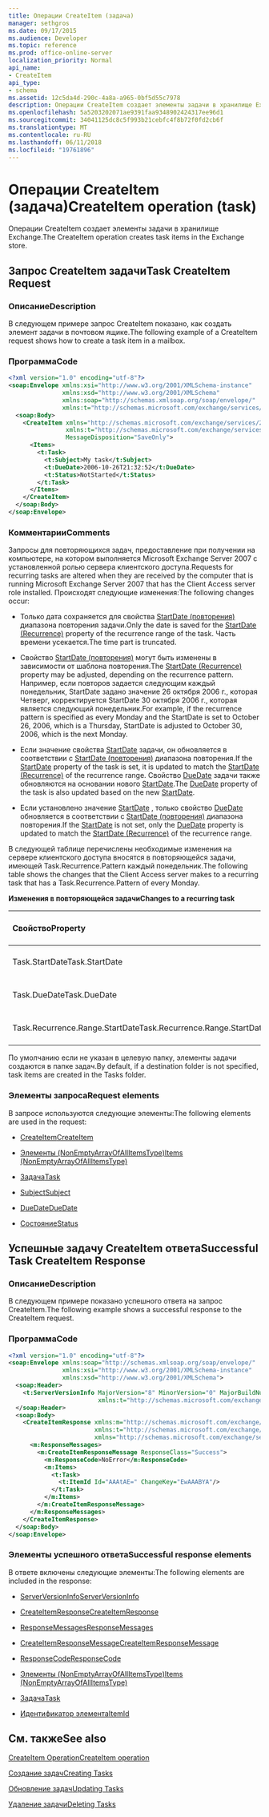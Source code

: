 ```yaml
---
title: Операции CreateItem (задача)
manager: sethgros
ms.date: 09/17/2015
ms.audience: Developer
ms.topic: reference
ms.prod: office-online-server
localization_priority: Normal
api_name:
- CreateItem
api_type:
- schema
ms.assetid: 12c5da4d-290c-4a8a-a965-0bf5d55c7978
description: Операции CreateItem создает элементы задачи в хранилище Exchange.
ms.openlocfilehash: 5a5203202071ae9391faa9348902424317ee96d1
ms.sourcegitcommit: 34041125dc8c5f993b21cebfc4f8b72f0fd2cb6f
ms.translationtype: MT
ms.contentlocale: ru-RU
ms.lasthandoff: 06/11/2018
ms.locfileid: "19761896"
---
```

# <a name="createitem-operation-task"></a><span data-ttu-id="6ded4-103">Операции CreateItem (задача)</span><span class="sxs-lookup"><span data-stu-id="6ded4-103">CreateItem operation (task)</span></span>

<span data-ttu-id="6ded4-104">Операции CreateItem создает элементы задачи в хранилище Exchange.</span><span class="sxs-lookup"><span data-stu-id="6ded4-104">The CreateItem operation creates task items in the Exchange store.</span></span>
  
## <a name="task-createitem-request"></a><span data-ttu-id="6ded4-105">Запрос CreateItem задачи</span><span class="sxs-lookup"><span data-stu-id="6ded4-105">Task CreateItem Request</span></span>

### <a name="description"></a><span data-ttu-id="6ded4-106">Описание</span><span class="sxs-lookup"><span data-stu-id="6ded4-106">Description</span></span>

<span data-ttu-id="6ded4-107">В следующем примере запрос CreateItem показано, как создать элемент задачи в почтовом ящике.</span><span class="sxs-lookup"><span data-stu-id="6ded4-107">The following example of a CreateItem request shows how to create a task item in a mailbox.</span></span>
  
### <a name="code"></a><span data-ttu-id="6ded4-108">Программа</span><span class="sxs-lookup"><span data-stu-id="6ded4-108">Code</span></span>

```XML
<?xml version="1.0" encoding="utf-8"?>
<soap:Envelope xmlns:xsi="http://www.w3.org/2001/XMLSchema-instance"
               xmlns:xsd="http://www.w3.org/2001/XMLSchema"
               xmlns:soap="http://schemas.xmlsoap.org/soap/envelope/"
               xmlns:t="http://schemas.microsoft.com/exchange/services/2006/types">
  <soap:Body>
    <CreateItem xmlns="http://schemas.microsoft.com/exchange/services/2006/messages"
                xmlns:t="http://schemas.microsoft.com/exchange/services/2006/types" 
                MessageDisposition="SaveOnly">
      <Items>
        <t:Task>
          <t:Subject>My task</t:Subject>
          <t:DueDate>2006-10-26T21:32:52</t:DueDate>
          <t:Status>NotStarted</t:Status>
        </t:Task>
      </Items>
    </CreateItem>
  </soap:Body>
</soap:Envelope>
```

### <a name="comments"></a><span data-ttu-id="6ded4-109">Комментарии</span><span class="sxs-lookup"><span data-stu-id="6ded4-109">Comments</span></span>

<span data-ttu-id="6ded4-110">Запросы для повторяющихся задач, предоставление при получении на компьютере, на котором выполняется Microsoft Exchange Server 2007 с установленной ролью сервера клиентского доступа.</span><span class="sxs-lookup"><span data-stu-id="6ded4-110">Requests for recurring tasks are altered when they are received by the computer that is running Microsoft Exchange Server 2007 that has the Client Access server role installed.</span></span> <span data-ttu-id="6ded4-111">Происходят следующие изменения:</span><span class="sxs-lookup"><span data-stu-id="6ded4-111">The following changes occur:</span></span>
  
- <span data-ttu-id="6ded4-112">Только дата сохраняется для свойства [StartDate (повторения)](startdate-recurrence.md) диапазона повторения задачи.</span><span class="sxs-lookup"><span data-stu-id="6ded4-112">Only the date is saved for the [StartDate (Recurrence)](startdate-recurrence.md) property of the recurrence range of the task.</span></span> <span data-ttu-id="6ded4-113">Часть времени усекается.</span><span class="sxs-lookup"><span data-stu-id="6ded4-113">The time part is truncated.</span></span> 
    
- <span data-ttu-id="6ded4-114">Свойство [StartDate (повторения)](startdate-recurrence.md) могут быть изменены в зависимости от шаблона повторения.</span><span class="sxs-lookup"><span data-stu-id="6ded4-114">The [StartDate (Recurrence)](startdate-recurrence.md) property may be adjusted, depending on the recurrence pattern.</span></span> <span data-ttu-id="6ded4-115">Например, если повторов задается следующим каждый понедельник, StartDate задано значение 26 октября 2006 г., которая Четверг, корректируется StartDate 30 октября 2006 г., которая является следующий понедельник.</span><span class="sxs-lookup"><span data-stu-id="6ded4-115">For example, if the recurrence pattern is specified as every Monday and the StartDate is set to October 26, 2006, which is a Thursday, StartDate is adjusted to October 30, 2006, which is the next Monday.</span></span> 
    
- <span data-ttu-id="6ded4-116">Если значение свойства [StartDate](startdate.md) задачи, он обновляется в соответствии с [StartDate (повторения)](startdate-recurrence.md) диапазона повторения.</span><span class="sxs-lookup"><span data-stu-id="6ded4-116">If the [StartDate](startdate.md) property of the task is set, it is updated to match the [StartDate (Recurrence)](startdate-recurrence.md) of the recurrence range.</span></span> <span data-ttu-id="6ded4-117">Свойство [DueDate](duedate.md) задачи также обновляются на основании нового [StartDate](startdate.md).</span><span class="sxs-lookup"><span data-stu-id="6ded4-117">The [DueDate](duedate.md) property of the task is also updated based on the new [StartDate](startdate.md).</span></span>
    
- <span data-ttu-id="6ded4-118">Если установлено значение [StartDate](startdate.md) , только свойство [DueDate](duedate.md) обновляется в соответствии с [StartDate (повторения)](startdate-recurrence.md) диапазона повторения.</span><span class="sxs-lookup"><span data-stu-id="6ded4-118">If the [StartDate](startdate.md) is not set, only the [DueDate](duedate.md) property is updated to match the [StartDate (Recurrence)](startdate-recurrence.md) of the recurrence range.</span></span> 
    
<span data-ttu-id="6ded4-119">В следующей таблице перечислены необходимые изменения на сервере клиентского доступа вносятся в повторяющейся задачи, имеющей Task.Recurrence.Pattern каждый понедельник.</span><span class="sxs-lookup"><span data-stu-id="6ded4-119">The following table shows the changes that the Client Access server makes to a recurring task that has a Task.Recurrence.Pattern of every Monday.</span></span>
  
<span data-ttu-id="6ded4-120">**Изменения в повторяющейся задачи**</span><span class="sxs-lookup"><span data-stu-id="6ded4-120">**Changes to a recurring task**</span></span>

|<span data-ttu-id="6ded4-121">**Свойство**</span><span class="sxs-lookup"><span data-stu-id="6ded4-121">**Property**</span></span>|<span data-ttu-id="6ded4-122">**Исходное значение**</span><span class="sxs-lookup"><span data-stu-id="6ded4-122">**Original Value**</span></span>|<span data-ttu-id="6ded4-123">**Обновленное значение**</span><span class="sxs-lookup"><span data-stu-id="6ded4-123">**Updated Value**</span></span>|
|:-----|:-----|:-----|
|<span data-ttu-id="6ded4-124">Task.StartDate</span><span class="sxs-lookup"><span data-stu-id="6ded4-124">Task.StartDate</span></span>  <br/> |<span data-ttu-id="6ded4-125">1 января 2006 г.</span><span class="sxs-lookup"><span data-stu-id="6ded4-125">January 1, 2006</span></span>  <br/> |<span data-ttu-id="6ded4-126">30 октября 2006 г.</span><span class="sxs-lookup"><span data-stu-id="6ded4-126">October 30, 2006</span></span>  <br/> |
|<span data-ttu-id="6ded4-127">Task.DueDate</span><span class="sxs-lookup"><span data-stu-id="6ded4-127">Task.DueDate</span></span>  <br/> |<span data-ttu-id="6ded4-128">3 января 2006 г.</span><span class="sxs-lookup"><span data-stu-id="6ded4-128">January 3, 2006</span></span>  <br/> |<span data-ttu-id="6ded4-129">1 ноября 2006 г.</span><span class="sxs-lookup"><span data-stu-id="6ded4-129">November 1, 2006</span></span>  <br/> |
|<span data-ttu-id="6ded4-130">Task.Recurrence.Range.StartDate</span><span class="sxs-lookup"><span data-stu-id="6ded4-130">Task.Recurrence.Range.StartDate</span></span>  <br/> |<span data-ttu-id="6ded4-131">26 октября 2006 г.</span><span class="sxs-lookup"><span data-stu-id="6ded4-131">October 26, 2006</span></span>  <br/> |<span data-ttu-id="6ded4-132">30 октября 2006 г.</span><span class="sxs-lookup"><span data-stu-id="6ded4-132">October 30, 2006</span></span>  <br/> |
   
<span data-ttu-id="6ded4-133">По умолчанию если не указан в целевую папку, элементы задачи создаются в папке задач.</span><span class="sxs-lookup"><span data-stu-id="6ded4-133">By default, if a destination folder is not specified, task items are created in the Tasks folder.</span></span>
  
### <a name="request-elements"></a><span data-ttu-id="6ded4-134">Элементы запроса</span><span class="sxs-lookup"><span data-stu-id="6ded4-134">Request elements</span></span>

<span data-ttu-id="6ded4-135">В запросе используются следующие элементы:</span><span class="sxs-lookup"><span data-stu-id="6ded4-135">The following elements are used in the request:</span></span>
  
- [<span data-ttu-id="6ded4-136">CreateItem</span><span class="sxs-lookup"><span data-stu-id="6ded4-136">CreateItem</span></span>](createitem.md)
    
- [<span data-ttu-id="6ded4-137">Элементы (NonEmptyArrayOfAllItemsType)</span><span class="sxs-lookup"><span data-stu-id="6ded4-137">Items (NonEmptyArrayOfAllItemsType)</span></span>](items-nonemptyarrayofallitemstype.md)
    
- [<span data-ttu-id="6ded4-138">Задача</span><span class="sxs-lookup"><span data-stu-id="6ded4-138">Task</span></span>](task.md)
    
- [<span data-ttu-id="6ded4-139">Subject</span><span class="sxs-lookup"><span data-stu-id="6ded4-139">Subject</span></span>](subject.md)
    
- [<span data-ttu-id="6ded4-140">DueDate</span><span class="sxs-lookup"><span data-stu-id="6ded4-140">DueDate</span></span>](duedate.md)
    
- [<span data-ttu-id="6ded4-141">Состояние</span><span class="sxs-lookup"><span data-stu-id="6ded4-141">Status</span></span>](status.md)
    
## <a name="successful-task-createitem-response"></a><span data-ttu-id="6ded4-142">Успешные задачу CreateItem ответа</span><span class="sxs-lookup"><span data-stu-id="6ded4-142">Successful Task CreateItem Response</span></span>

### <a name="description"></a><span data-ttu-id="6ded4-143">Описание</span><span class="sxs-lookup"><span data-stu-id="6ded4-143">Description</span></span>

<span data-ttu-id="6ded4-144">В следующем примере показано успешного ответа на запрос CreateItem.</span><span class="sxs-lookup"><span data-stu-id="6ded4-144">The following example shows a successful response to the CreateItem request.</span></span>
  
### <a name="code"></a><span data-ttu-id="6ded4-145">Программа</span><span class="sxs-lookup"><span data-stu-id="6ded4-145">Code</span></span>

```XML
<?xml version="1.0" encoding="utf-8"?>
<soap:Envelope xmlns:soap="http://schemas.xmlsoap.org/soap/envelope/" 
               xmlns:xsi="http://www.w3.org/2001/XMLSchema-instance" 
               xmlns:xsd="http://www.w3.org/2001/XMLSchema">
  <soap:Header>
    <t:ServerVersionInfo MajorVersion="8" MinorVersion="0" MajorBuildNumber="653" MinorBuildNumber="0" 
                         xmlns:t="http://schemas.microsoft.com/exchange/services/2006/types"/>
  </soap:Header>
  <soap:Body>
    <CreateItemResponse xmlns:m="http://schemas.microsoft.com/exchange/services/2006/messages" 
                        xmlns:t="http://schemas.microsoft.com/exchange/services/2006/types" 
                        xmlns="http://schemas.microsoft.com/exchange/services/2006/messages">
      <m:ResponseMessages>
        <m:CreateItemResponseMessage ResponseClass="Success">
          <m:ResponseCode>NoError</m:ResponseCode>
          <m:Items>
            <t:Task>
              <t:ItemId Id="AAAtAE=" ChangeKey="EwAAABYA"/>
            </t:Task>
          </m:Items>
        </m:CreateItemResponseMessage>
      </m:ResponseMessages>
    </CreateItemResponse>
  </soap:Body>
</soap:Envelope>
```

### <a name="successful-response-elements"></a><span data-ttu-id="6ded4-146">Элементы успешного ответа</span><span class="sxs-lookup"><span data-stu-id="6ded4-146">Successful response elements</span></span>

<span data-ttu-id="6ded4-147">В ответе включены следующие элементы:</span><span class="sxs-lookup"><span data-stu-id="6ded4-147">The following elements are included in the response:</span></span>
  
- [<span data-ttu-id="6ded4-148">ServerVersionInfo</span><span class="sxs-lookup"><span data-stu-id="6ded4-148">ServerVersionInfo</span></span>](serverversioninfo.md)
    
- [<span data-ttu-id="6ded4-149">CreateItemResponse</span><span class="sxs-lookup"><span data-stu-id="6ded4-149">CreateItemResponse</span></span>](createitemresponse.md)
    
- [<span data-ttu-id="6ded4-150">ResponseMessages</span><span class="sxs-lookup"><span data-stu-id="6ded4-150">ResponseMessages</span></span>](responsemessages.md)
    
- [<span data-ttu-id="6ded4-151">CreateItemResponseMessage</span><span class="sxs-lookup"><span data-stu-id="6ded4-151">CreateItemResponseMessage</span></span>](createitemresponsemessage.md)
    
- [<span data-ttu-id="6ded4-152">ResponseCode</span><span class="sxs-lookup"><span data-stu-id="6ded4-152">ResponseCode</span></span>](responsecode.md)
    
- [<span data-ttu-id="6ded4-153">Элементы (NonEmptyArrayOfAllItemsType)</span><span class="sxs-lookup"><span data-stu-id="6ded4-153">Items (NonEmptyArrayOfAllItemsType)</span></span>](items-nonemptyarrayofallitemstype.md)
    
- [<span data-ttu-id="6ded4-154">Задача</span><span class="sxs-lookup"><span data-stu-id="6ded4-154">Task</span></span>](task.md)
    
- [<span data-ttu-id="6ded4-155">Идентификатор элемента</span><span class="sxs-lookup"><span data-stu-id="6ded4-155">ItemId</span></span>](itemid.md)
    
## <a name="see-also"></a><span data-ttu-id="6ded4-156">См. также</span><span class="sxs-lookup"><span data-stu-id="6ded4-156">See also</span></span>



[<span data-ttu-id="6ded4-157">CreateItem Operation</span><span class="sxs-lookup"><span data-stu-id="6ded4-157">CreateItem operation</span></span>](createitem-operation.md)


[<span data-ttu-id="6ded4-158">Создание задач</span><span class="sxs-lookup"><span data-stu-id="6ded4-158">Creating Tasks</span></span>](http://msdn.microsoft.com/library/0ef97334-e8a0-4f67-a23a-dd9e2bbad49f%28Office.15%29.aspx)
  
[<span data-ttu-id="6ded4-159">Обновление задач</span><span class="sxs-lookup"><span data-stu-id="6ded4-159">Updating Tasks</span></span>](http://msdn.microsoft.com/library/0a1bf360-d40c-4a99-929b-4c73a14394d5%28Office.15%29.aspx)
  
[<span data-ttu-id="6ded4-160">Удаление задачи</span><span class="sxs-lookup"><span data-stu-id="6ded4-160">Deleting Tasks</span></span>](http://msdn.microsoft.com/library/a3d7e25f-8a35-4901-b1d9-d31f418ab340%28Office.15%29.aspx)

